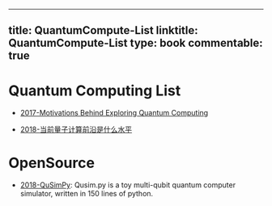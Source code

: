 
---
title: QuantumCompute-List
linktitle: QuantumCompute-List
type: book
commentable: true
---

# Quantum Computing List

- [2017-Motivations Behind Exploring Quantum Computing](http://www.clerro.com/guide/580/quantum-computing-explained)

- [2018-当前量子计算前沿是什么水平](https://www.zhihu.com/question/53050049/answer/343521753)

# OpenSource

- [2018-QuSimPy](https://github.com/adamisntdead/QuSimPy): Qusim.py is a toy multi-qubit quantum computer simulator, written in 150 lines of python.

    
